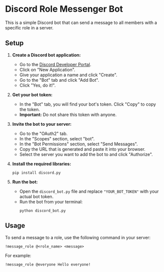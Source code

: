 # Discord Role Messenger Bot

This is a simple Discord bot that can send a message to all members with a specific role in a server.

## Setup

1.  **Create a Discord bot application:**
    *   Go to the [Discord Developer Portal](https://discord.com/developers/applications).
    *   Click on "New Application".
    *   Give your application a name and click "Create".
    *   Go to the "Bot" tab and click "Add Bot".
    *   Click "Yes, do it!".

2.  **Get your bot token:**
    *   In the "Bot" tab, you will find your bot's token. Click "Copy" to copy the token.
    *   **Important:** Do not share this token with anyone.

3.  **Invite the bot to your server:**
    *   Go to the "OAuth2" tab.
    *   In the "Scopes" section, select "bot".
    *   In the "Bot Permissions" section, select "Send Messages".
    *   Copy the URL that is generated and paste it into your browser.
    *   Select the server you want to add the bot to and click "Authorize".

4.  **Install the required libraries:**
    ```
    pip install discord.py
    ```

5.  **Run the bot:**
    *   Open the `discord_bot.py` file and replace `"YOUR_BOT_TOKEN"` with your actual bot token.
    *   Run the bot from your terminal:
        ```
        python discord_bot.py
        ```

## Usage

To send a message to a role, use the following command in your server:

```
!message_role @<role_name> <message>
```

For example:

```
!message_role @everyone Hello everyone!
```
